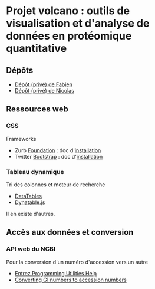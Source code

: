 # Projet volcano : outils de visualisation et d'analyse de données en protéomique quantitative


## Dépôts

- [Dépôt (privé) de Fabien](https://github.com/pierrepo/volcano-f)
- [Dépôt (privé) de Nicolas](https://github.com/pierrepo/volcano-n)


## Ressources web


### CSS

Frameworks

- Zurb [Foundation](https://foundation.zurb.com/) : doc d'[installation](https://foundation.zurb.com/sites/docs/)
- Twitter [Bootstrap](http://getbootstrap.com/) : doc d'[installation](https://foundation.zurb.com/sites/docs/)


### Tableau dynamique

Tri des colonnes et moteur de recherche

- [DataTables](https://datatables.net/examples/basic_init/multi_col_sort.html)
- [Dynatable.js](https://www.dynatable.com/)

Il en existe d'autres.


## Accès aux données et conversion


### API web du NCBI 

Pour la conversion d'un numéro d'accession vers un autre

- [Entrez Programming Utilities Help](https://www.ncbi.nlm.nih.gov/books/NBK25501/)
- [Converting GI numbers to accession numbers](https://www.ncbi.nlm.nih.gov/books/NBK25498/#chapter3.Application_1_Converting_GI_num)


